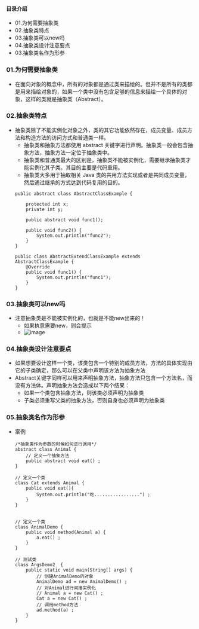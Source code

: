 #### 目录介绍
- 01.为何需要抽象类
- 02.抽象类特点
- 03.抽象类可以new吗
- 04.抽象类设计注意要点
- 03.抽象类名作为形参



### 01.为何需要抽象类
- 在面向对象的概念中，所有的对象都是通过类来描绘的。但并不是所有的类都是用来描绘对象的，如果一个类中没有包含足够的信息来描绘一个具体的对象，这样的类就是抽象类（Abstract）。



### 02.抽象类特点
- 抽象类除了不能实例化对象之外，类的其它功能依然存在，成员变量、成员方法和构造方法的访问方式和普通类一样。
    - 抽象类和抽象方法都使用 abstract 关键字进行声明。抽象类一般会包含抽象方法，抽象方法一定位于抽象类中。
    - 抽象类和普通类最大的区别是，抽象类不能被实例化，需要继承抽象类才能实例化其子类。其目的主要是代码重用。
    - 抽象类大多用于抽取相关 Java 类的共用方法实现或者是共同成员变量，然后通过继承的方式达到代码复用的目的。
    ```
    public abstract class AbstractClassExample {
    
        protected int x;
        private int y;
    
        public abstract void func1();
    
        public void func2() {
            System.out.println("func2");
        }
    }
    
    public class AbstractExtendClassExample extends AbstractClassExample {
        @Override
        public void func1() {
            System.out.println("func1");
        }
    }
    ```



### 03.抽象类可以new吗
- 注意抽象类是不能被实例化的，也就是不能new出来的！
    - 如果执意需要new，则会提示
    - ![image](https://upload-images.jianshu.io/upload_images/4432347-7519b80e53e22ea6.png?imageMogr2/auto-orient/strip%7CimageView2/2/w/1240)




### 04.抽象类设计注意要点
- 如果想要设计这样一个类，该类包含一个特别的成员方法，方法的具体实现由它的子类确定，那么可以在父类中声明该方法为抽象方法
- Abstract关键字同样可以用来声明抽象方法，抽象方法只包含一个方法名，而没有方法体。声明抽象方法会造成以下两个结果：
    - 如果一个类包含抽象方法，则该类必须声明为抽象类
    - 子类必须重写父类的抽象方法，否则自身也必须声明为抽象类




### 05.抽象类名作为形参
- 案例
    ```
    /*抽象类作为参数的时候如何进行调用*/
    abstract class Animal {
        // 定义一个抽象方法
        public abstract void eat() ;
    }
    
    // 定义一个类
    class Cat extends Animal {
        public void eat(){
            System.out.println("吃.................") ;
        }
    }
    
    
    // 定义一个类
    class AnimalDemo {
        public void method(Animal a) {
            a.eat() ;
        }
    }
    
    // 测试类
    class ArgsDemo2  {
        public static void main(String[] args) {
            // 创建AnimalDemo的对象
            AnimalDemo ad = new AnimalDemo() ;
            // 对Animal进行间接实例化
            // Animal a = new Cat() ;
            Cat a = new Cat() ;
            // 调用method方法
            ad.method(a) ;
        }
    }
    ```


